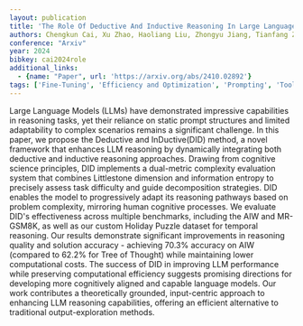 ```yaml
---
layout: publication
title: 'The Role Of Deductive And Inductive Reasoning In Large Language Models'
authors: Chengkun Cai, Xu Zhao, Haoliang Liu, Zhongyu Jiang, Tianfang Zhang, Zongkai Wu, Jenq-neng Hwang, Serge Belongie, Lei Li
conference: "Arxiv"
year: 2024
bibkey: cai2024role
additional_links:
  - {name: "Paper", url: 'https://arxiv.org/abs/2410.02892'}
tags: ['Fine-Tuning', 'Efficiency and Optimization', 'Prompting', 'Tools']
---
```

Large Language Models (LLMs) have demonstrated impressive capabilities in
reasoning tasks, yet their reliance on static prompt structures and limited
adaptability to complex scenarios remains a significant challenge. In this
paper, we propose the Deductive and InDuctive(DID) method, a novel framework
that enhances LLM reasoning by dynamically integrating both deductive and
inductive reasoning approaches. Drawing from cognitive science principles, DID
implements a dual-metric complexity evaluation system that combines Littlestone
dimension and information entropy to precisely assess task difficulty and guide
decomposition strategies. DID enables the model to progressively adapt its
reasoning pathways based on problem complexity, mirroring human cognitive
processes. We evaluate DID's effectiveness across multiple benchmarks,
including the AIW and MR-GSM8K, as well as our custom Holiday Puzzle dataset
for temporal reasoning. Our results demonstrate significant improvements in
reasoning quality and solution accuracy - achieving 70.3% accuracy on AIW
(compared to 62.2% for Tree of Thought) while maintaining lower computational
costs. The success of DID in improving LLM performance while preserving
computational efficiency suggests promising directions for developing more
cognitively aligned and capable language models. Our work contributes a
theoretically grounded, input-centric approach to enhancing LLM reasoning
capabilities, offering an efficient alternative to traditional
output-exploration methods.
